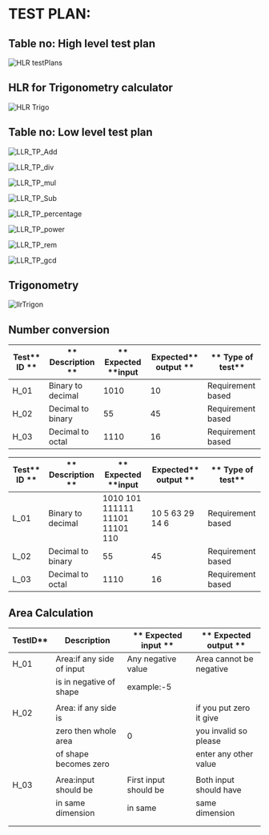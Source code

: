 
# TEST PLAN:

## Table no: High level test plan

![HLR testPlans](https://user-images.githubusercontent.com/78867425/107875137-2bb7d980-6ee4-11eb-9d59-2f54f8cfb03e.PNG)

## HLR for Trigonometry calculator

![HLR Trigo](https://user-images.githubusercontent.com/78873487/107902724-45513380-6f6d-11eb-9e34-8d44aadf245e.PNG)



## Table no: Low level test plan

![LLR_TP_Add](https://user-images.githubusercontent.com/78867425/107875216-9a953280-6ee4-11eb-9626-f5121f2767f6.PNG)

![LLR_TP_div](https://user-images.githubusercontent.com/78867425/107875219-9bc65f80-6ee4-11eb-9639-4d1d029bc020.PNG)

![LLR_TP_mul](https://user-images.githubusercontent.com/78867425/107875220-9c5ef600-6ee4-11eb-84ed-87039556ebef.PNG)

![LLR_TP_Sub](https://user-images.githubusercontent.com/78867425/107875224-9f59e680-6ee4-11eb-9c0c-dc7c00213b51.PNG)

![LLR_TP_percentage](https://user-images.githubusercontent.com/78867425/111060577-ed521200-84c3-11eb-97c5-e6e6d95f9b0f.PNG)

![LLR_TP_power](https://user-images.githubusercontent.com/78867425/111060578-ee833f00-84c3-11eb-8b51-fd26a89d915a.PNG)

![LLR_TP_rem](https://user-images.githubusercontent.com/78867425/111060580-efb46c00-84c3-11eb-9ff4-acc0172c8248.PNG)

![LLR_TP_gcd](https://user-images.githubusercontent.com/78867425/111060583-f4792000-84c3-11eb-8b8d-9d3c1c756e83.PNG)


## Trigonometry
![llrTrigon](https://user-images.githubusercontent.com/78873487/107903865-55b6dd80-6f70-11eb-8b56-900a40c8313a.PNG)

## Number conversion
| **Test**** ID **|** Description **|** Expected ****input** | **Expected**** output **|** Type of test** |
| ---             | --- | --- | --- | --- |
| H\_01           | Binary to decimal | 1010 | 10 | Requirement based |
| H\_02           | Decimal to binary | 55 | 45 | Requirement based |
| H\_03           | Decimal to octal | 1110 | 16 | Requirement based |

| **Test**** ID **|** Description **|** Expected ****input** | **Expected**** output **|** Type of test** |
| ---             | --- | --- | --- | --- |
| L\_01           | Binary to decimal | 1010 101 111111 11101 11101 110 | 10 5 63 29 14 6| Requirement based |
| L\_02           | Decimal to binary | 55 | 45 | Requirement based |
| L\_03           | Decimal to octal | 1110 | 16 | Requirement based |



## Area Calculation

**Test**ID**   |**Description**          | ** Expected input **     | ** Expected output **   |       
|--------------|-------------------------|--------------------------|-------------------------|            
| H\_01        |Area:if any side of input|  Any negative value      |  Area cannot be negative|                                 
|              | is in negative of shape |  example:-5              |                         |
|              |                         |                          |                         | 
|  H\_02       | Area: if any side is    |                          |  if you put zero it give|                             
|              | zero then whole area    |       0                  |  you invalid so please  |                  
|              | of shape becomes zero   |                          |  enter any other value  |                  
|              |                         |                          |                         |
| H\_03        | Area:input should be    | First input should be    | Both input should have  |                                          
|              | in same dimension       | in same                  |  same dimension         |                   
|              |                         |                          |                         |
|              |                         |                          |                         | 





      
                       

